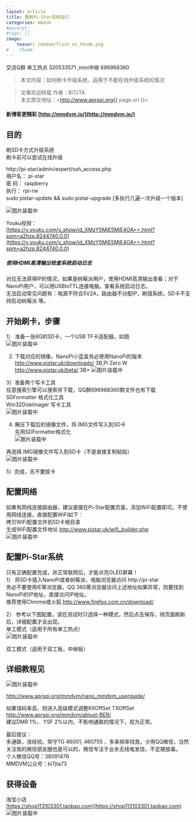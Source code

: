 ```yaml
---
layout: article
title: 重刷Pi-Star系统指引  
categories: mmdvm
#excerpt:
#tags: []
image:
    teaser: /mmdvm/flash_os_thumb.png
#    thumb:
---
```


交流Q群 单工热点 320533571 ,mini中继 696968360     

> 本文内容：如何刷卡升级系统，适用于不能在线升级系统的情况      


> 文章欢迎转载
> 作者：BI7JTA  
> 本文原文地址：<http://www.aprspi.org{{ page.url }}>   
 
#### 新博客更精彩 [http://mmdvm.io/](http://mmdvm.io/)  

## 目的
刷SD卡方式升级系统  
刷卡前可以尝试在线升级   

http://pi-star/admin/expert/ssh_access.php  
用户名： pi-star  
密 码：  raspberry  
执行： 
rpi-rw  
sudo pistar-update && sudo pistar-upgrade  [多执行几遍一次升级一个版本]   

![图片装载中](/images/mmdvm/flash_os_online.png)   

Youku视频：  
[https://v.youku.com/v_show/id_XMzY5MjE5MjE4OA==.html?spm=a2hzp.8244740.0.0](https://v.youku.com/v_show/id_XMzY5MjE5MjE4OA==.html?spm=a2hzp.8244740.0.0)  

##### 使用HDMI高清输出检查系统启动日志
对应无法获得IP的情况，如果是树莓派用户，使用HDMI高清输出查看；对于NanoPi用户，可以用USBtoTTL连接电脑，查看系统启动日志。  
无法启动常见问题有：电源不符合5V2A，路由器不分配IP，刷错系统，SD卡不支持启动树莓派 等。


## 开始刷卡，步骤
1） 准备一张8G的SD卡，一个USB TF卡适配器，如图      
![图片装载中](/images/mmdvm/flash_os_adapter.png)    

2) 下载对应的镜像，NanoPi小蓝盒务必使用NanoPi的版本   
http://www.pistar.uk/downloads/  3B,Pi Zero W   
http://www.pistar.uk/beta/ 3B+ 
![图片装载中](/images/mmdvm/flash_os_download.png)  

3）准备两个写卡工具    
任意搜索引擎可以搜索并下载，QQ群696968360群文件也有下载   
SDFormatter 格式化工具    
Win32DiskImager 写卡工具  
![图片装载中](/images/mmdvm/flash_os_tools.png)  

4) 解压下载后的镜像文件，将.IMG文件写入到SD卡  
先用SDFormatter格式化  
![图片装载中](/images/mmdvm/flash_os_format.png)  

再选择.IMG镜像文件写入到SD卡（不是直接复制粘贴）   
![图片装载中](/images/mmdvm/flash_os_write.png)    

5）完成，先不要拔卡

## 配置网络  
如果有网线连接路由器，建议直接在Pi-Star配置页面，添加WiFi配置即可。不使用网线连接，直接配置WiFi如下：  
拷贝WiFi配置文件到SD卡根目录  
生成WiFi配置文件地址 http://www.pistar.uk/wifi_builder.php  
![图片装载中](/images/mmdvm/flash_os_WiFi.png)   

## 配置Pi-Star系统
只有正确配置完成，并正常联网后，才能点亮OLED屏幕！  
1） 将SD卡插入NanoPi或者树莓派，电脑浏览器访问 http://pi-star   
务必不要使用IE等浏览器，QQ 360等浏览器访问上述地址如果异常，则要找到NanoPi的IP地址，直接访问IP地址。   
推荐使用Chrome或火狐 http://www.firefox.com.cn/download/  

2） 参考以下图配置，请在测试时只选择一种模式，然后点击保存，待页面刷新后，详细配置才会出现。   
单工模式（适用于所有单工热点）  
![图片装载中](/images/mmdvm/flash_os_Config_SS.png)  

双工模式（适用于双工板，中继板）  


## 详细教程见
![图片装载中](/images/mmdvm/flash_os_guide_detail.png)   

http://www.aprspi.org/mmdvm/nano_mmdvm_userguide/  

如果误码率高，则进入高级模式调整RXOffSet TXOffSet  
http://www.aprspi.org/mmdvm/abjust-BER/    
建议DMR 1%， YSF 2%以内，不影响通联的情况下，视为正常。   

最后提议：   
多通联，涨经验。常守TG 46001, 460755 ，多来频率找我，少用QQ微信，当然关注我的微信朋友圈也是可以的，微信专注于业余无线电发烧，不定期放毒。  
个人微信QQ号：38091476   
MMDVM公众号：bi7jta73    

## 获得设备   
淘宝小店  
[https://shop113103301.taobao.com](https://shop113103301.taobao.com)    
![图片装载中](/images/mmdvm/nano_userguide_taobao.png)     

